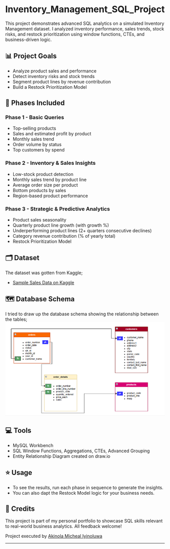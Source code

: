 # Inventory_Management_SQL_Project
This project demonstrates advanced SQL analytics on a simulated Inventory Management dataset. I analyzed inventory performance, sales trends, stock risks, and restock prioritization using window functions, CTEs, and business-driven logic.

## 📊 Project Goals

- Analyze product sales and performance
- Detect inventory risks and stock trends
- Segment product lines by revenue contribution
- Build a Restock Prioritization Model

## 📁 Phases Included

### Phase 1 - Basic Queries
- Top-selling products
- Sales and estimated profit by product
- Monthly sales trend
- Order volume by status
- Top customers by spend

### Phase 2 - Inventory & Sales Insights
- Low-stock product detection
- Monthly sales trend by product line
- Average order size per product
- Bottom products by sales
- Region-based product performance

### Phase 3 - Strategic & Predictive Analytics
- Product sales seasonality
- Quarterly product line growth (with growth %)
- Underperforming product lines (2+ quarters consecutive declines)
- Category revenue contribution (% of yearly total)
- Restock Prioritization Model

## 🗂 Dataset

The dataset was gotten from Kaggle;
- [Sample Sales Data on Kaggle](https://www.kaggle.com/datasets/kyanyoga/sample-sales-data)

## 🗺️ Database Schema

I tried to draw up the database schema showing the relationship between the tables;
![Inventory Management Database Schema](Inventory_Schema.png)

## 💻 Tools

- MySQL Workbench
- SQL Window Functions, Aggregations, CTEs, Advanced Grouping
- Entity Relationship Diagram created on draw.io


## ⭐ Usage

- To see the results, run each phase in sequence to generate the insights.
- You can also dapt the Restock Model logic for your business needs.

## 👏 Credits
This project is part of my personal portfolio to showcase SQL skills relevant to real-world business analytics. All feedback welcome!

Project executed by [Akinola Micheal Iyinoluwa](https://github.com/Akinola-Iyin)

---

